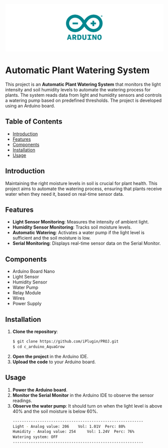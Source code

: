 ![alt text](screen/logo.png)
# Automatic Plant Watering System

This project is an **Automatic Plant Watering System** that monitors the light intensity and soil humidity levels to automate the watering process for plants. The system reads data from light and humidity sensors and controls a watering pump based on predefined thresholds. The project is developed using an Arduino board.

## Table of Contents

- [Introduction](#introduction)
- [Features](#features)
- [Components](#components)
- [Installation](#installation)
- [Usage](#usage)

## Introduction

Maintaining the right moisture levels in soil is crucial for plant health. This project aims to automate the watering process, ensuring that plants receive water when they need it, based on real-time sensor data.

## Features

- **Light Sensor Monitoring**: Measures the intensity of ambient light.
- **Humidity Sensor Monitoring**: Tracks soil moisture levels.
- **Automatic Watering**: Activates a water pump if the light level is sufficient and the soil moisture is low.
- **Serial Monitoring**: Displays real-time sensor data on the Serial Monitor.

## Components

- Arduino Board Nano
- Light Sensor
- Humidity Sensor
- Water Pump
- Relay Module
- Wires
- Power Supply

## Installation

1. **Clone the repository**:
    ```bash
    $ git clone https://github.com/iPlugin/PROJ.git
    $ cd c_arduino_AquaGrow
    ```
2. **Open the project** in the Arduino IDE.
3. **Upload the code** to your Arduino board.

## Usage

1. **Power the Arduino board**.
2. **Monitor the Serial Monitor** in the Arduino IDE to observe the sensor readings.
3. **Observe the water pump**: It should turn on when the light level is above 40% and the soil moisture is below 60%.
    ```bash
    ----------------------------------------------------------
    Light - Analog value: 206	 Vol: 1.01V	 Perc: 80%
    Humidity - Analog value: 254	 Vol: 1.24V	 Perc: 76%
    Watering system: OFF
    ----------------------------------------------------------
    ```